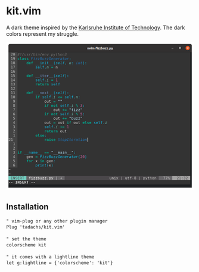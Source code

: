 # kit.vim
A dark theme inspired by the [Karlsruhe Institute of Technology](https://www.kit.edu/). The dark colors represent my struggle.

![python highlighting](./images/kit-python.png)

## Installation
```vim
" vim-plug or any other plugin manager
Plug 'tadachs/kit.vim'

" set the theme
colorscheme kit

" it comes with a lightline theme
let g:lightline = {'colorscheme': 'kit'}
```
